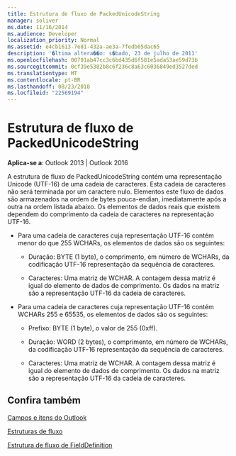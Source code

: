 ```yaml
---
title: Estrutura de fluxo de PackedUnicodeString
manager: soliver
ms.date: 11/16/2014
ms.audience: Developer
localization_priority: Normal
ms.assetid: e4cb1613-7e81-432a-ae3a-7fedb05dac65
description: '�ltima altera��o: s�bado, 23 de julho de 2011'
ms.openlocfilehash: 00791ab47cc3c6bd435d6f581e5ada53ae59d73b
ms.sourcegitcommit: 0cf39e5382b8c6f236c8a63c6036849ed3527ded
ms.translationtype: MT
ms.contentlocale: pt-BR
ms.lasthandoff: 08/23/2018
ms.locfileid: "22569194"
---
```

# <a name="packedunicodestring-stream-structure"></a>Estrutura de fluxo de PackedUnicodeString

  
  
**Aplica-se a**: Outlook 2013 | Outlook 2016 
  
A estrutura de fluxo de PackedUnicodeString contém uma representação Unicode (UTF-16) de uma cadeia de caracteres. Esta cadeia de caracteres não será terminada por um caractere nulo. Elementos este fluxo de dados são armazenados na ordem de bytes pouca-endian, imediatamente após a outra na ordem listada abaixo. Os elementos de dados reais que existem dependem do comprimento da cadeia de caracteres na representação UTF-16.
  
- Para uma cadeia de caracteres cuja representação UTF-16 contém menor do que 255 WCHARs, os elementos de dados são os seguintes:
    
  - Duração: BYTE (1 byte), o comprimento, em número de WCHARs, da codificação UTF-16 representação da sequência de caracteres.
    
  - Caracteres: Uma matriz de WCHAR. A contagem dessa matriz é igual do elemento de dados de comprimento. Os dados na matriz são a representação UTF-16 da cadeia de caracteres.
    
- Para uma cadeia de caracteres cuja representação UTF-16 contém WCHARs 255 e 65535, os elementos de dados são os seguintes:
    
  - Prefixo: BYTE (1 byte), o valor de 255 (0xff).
    
  - Duração: WORD (2 bytes), o comprimento, em número de WCHARs, da codificação UTF-16 representação da sequência de caracteres.
    
  - Caracteres: Uma matriz de WCHAR. A contagem dessa matriz é igual do elemento de dados de comprimento. Os dados na matriz são a representação UTF-16 da cadeia de caracteres.
    
## <a name="see-also"></a>Confira também



[Campos e itens do Outlook](outlook-items-and-fields.md)
  
[Estruturas de fluxo](stream-structures.md)
  
[Estrutura de fluxo de FieldDefinition](fielddefinition-stream-structure.md)

